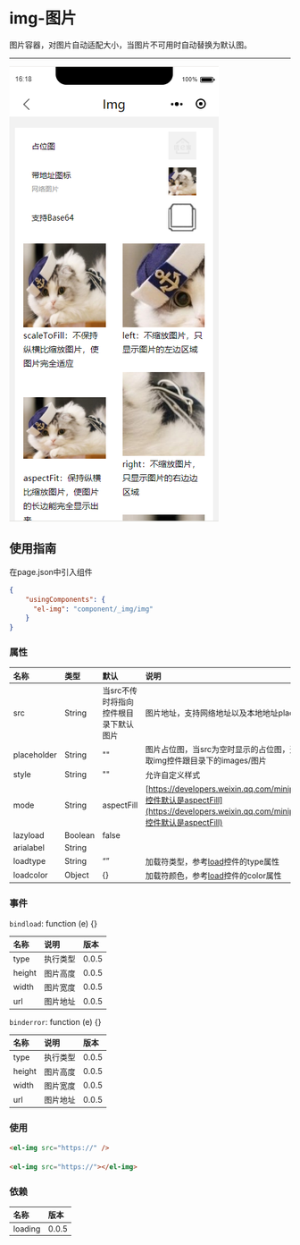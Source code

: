 # img-图片

图片容器，对图片自动适配大小，当图片不可用时自动替换为默认图。

---

![](/assets/img01.png)

## 使用指南

在page.json中引入组件

```json
{
    "usingComponents": {
      "el-img": "component/_img/img"
    }
}
```

### 属性

| 名称 | 类型 | 默认 | 说明 | 版本 |
| :--- | :--- | :--- | :--- | :--- |
| src | String | 当src不传时将指向控件根目录下默认图片 | 图片地址，支持网络地址以及本地地址placeholder | 0.0.2 |
| placeholder | String | "" | 图片占位图，当src为空时显示的占位图，这里将传入占位图的地址，若不设置那边取img控件跟目录下的images/图片 | 0.0.2 |
| style | String | "" | 允许自定义样式 | 0.0.2 |
| mode | String | aspectFill | [https://developers.weixin.qq.com/miniprogram/dev/component/image.html，控件默认是aspectFill](https://developers.weixin.qq.com/miniprogram/dev/component/image.html，控件默认是aspectFill) | 0.0.2 |
| lazyload | Boolean | false |  | 0.0.2 |
| arialabel | String |  |  | 0.0.2 |
| loadtype | String | “” | 加载符类型，参考[load](/jia-zai-fu.md)控件的type属性 | 0.0.5 |
| loadcolor | Object | {} | 加载符颜色，参考[load](/jia-zai-fu.md)控件的color属性 | 0.0.5 |

### 事件

`bindload`: function \(e\) {}

| 名称 | 说明 | 版本 |
| :--- | :--- | :--- |
| type | 执行类型 | 0.0.5 |
| height | 图片高度 | 0.0.5 |
| width | 图片宽度 | 0.0.5 |
| url | 图片地址 | 0.0.5 |

`binderror`: function \(e\) {}

| 名称 | 说明 | 版本 |
| :--- | :--- | :--- |
| type | 执行类型 | 0.0.5 |
| height | 图片高度 | 0.0.5 |
| width | 图片宽度 | 0.0.5 |
| url | 图片地址 | 0.0.5 |

### 使用

```html
<el-img src="https://" />

<el-img src="https://"></el-img>
```

### 依赖

| 名称 | 版本 |
| :--- | :--- |
| loading | 0.0.5 |



